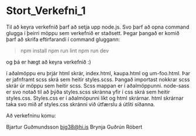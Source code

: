 # Stort_Verkefni_1

Til að keyra verkefnið þarf að setja upp node.js.
Svo þarf að opna command glugga í þeirri möppu sem verkefnið er staðsett.
Þegar þangað er komið þarf að skrifa eftirfarandi í command gluggann:

> npm install
> npm run lint
> npm run dev

og þá er hægt að keyra verkefnið :)



í aðalmöppu eru þrjár html skrár, index.html, kaupa.html og um-foo.html.
Þar er jafnframt scss skrá sem heitir styles.scss.
Þangað importast nokkrar scss skrár úr möppu sem heitir scss.
Scss mappan er í aðalmöppunni.
node-sass er svo notað til að þýða styles.scss skránna yfir í css skrá sem heitir styles.css.
Styles.css er í aðalmöpunni líkt og html skrárnar.
html skrárnar taka svo mið af styles.css skránni við útfærslu á útliti síðanna.



Að verkefninu komu:

Bjartur Guðmundsson	bjg38@hi.is
Brynja
Guðrún
Róbert
